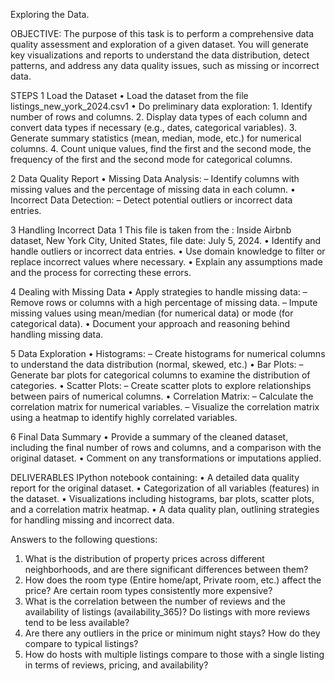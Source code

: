Exploring the Data.

OBJECTIVE:
The purpose of this task is to perform a comprehensive data quality
assessment and exploration of a given dataset. You will generate key
visualizations and reports to understand the data distribution, detect
patterns, and address any data quality issues, such as missing or incorrect
data.


STEPS
1 Load the Dataset
  • Load the dataset from the file listings_new_york_2024.csv1
  • Do preliminary data exploration:
    1. Identify number of rows and columns.
    2. Display data types of each column and convert data types if
    necessary (e.g., dates, categorical variables).
    3. Generate summary statistics (mean, median, mode, etc.) for
    numerical columns.
    4. Count unique values, find the first and the second mode, the
    frequency of the first and the second mode for categorical
    columns.
    
2 Data Quality Report
  • Missing Data Analysis:
    – Identify columns with missing values and the percentage of
  missing data in each column.
  • Incorrect Data Detection:
    – Detect potential outliers or incorrect data entries.
    
3 Handling Incorrect Data
  1 This file is taken from the : Inside Airbnb dataset, New York City, United States, file date: July 5, 2024.
  • Identify and handle outliers or incorrect data entries.
  • Use domain knowledge to filter or replace incorrect values where
  necessary.
  • Explain any assumptions made and the process for correcting these
  errors.
  
4 Dealing with Missing Data
  • Apply strategies to handle missing data:
    – Remove rows or columns with a high percentage of missing data.
    – Impute missing values using mean/median (for numerical data)
    or mode (for categorical data).
  • Document your approach and reasoning behind handling missing
  data.
  
5 Data Exploration
  • Histograms:
    – Create histograms for numerical columns to understand the data
    distribution (normal, skewed, etc.)
  • Bar Plots:
    – Generate bar plots for categorical columns to examine the
    distribution of categories.
  • Scatter Plots:
    – Create scatter plots to explore relationships between pairs of
    numerical columns.
  • Correlation Matrix:
    – Calculate the correlation matrix for numerical variables.
    – Visualize the correlation matrix using a heatmap to identify
    highly correlated variables.
    
6 Final Data Summary
  • Provide a summary of the cleaned dataset, including the final
  number of rows and columns, and a comparison with the original
  dataset.
  • Comment on any transformations or imputations applied.

  
DELIVERABLES
IPython notebook containing:
  • A detailed data quality report for the original dataset.
  • Categorization of all variables (features) in the dataset.
  • Visualizations including histograms, bar plots, scatter plots, and a
  correlation matrix heatmap.
  • A data quality plan, outlining strategies for handling missing and
  incorrect data.

Answers to the following questions:
  1. What is the distribution of property prices across different
  neighborhoods, and are there significant differences between
  them?
  2. How does the room type (Entire home/apt, Private room, etc.)
  affect the price? Are certain room types consistently more
  expensive?
  3. What is the correlation between the number of reviews and the
  availability of listings (availability_365)? Do listings with more
  reviews tend to be less available?
  4. Are there any outliers in the price or minimum night stays? How
  do they compare to typical listings?
  5. How do hosts with multiple listings compare to those with a
  single listing in terms of reviews, pricing, and availability?
